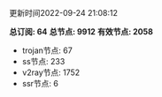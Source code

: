 更新时间2022-09-24 21:08:12

**总订阅: 64**
**总节点: 9912**
**有效节点: 2058**
- trojan节点: 67
- ss节点: 233
- v2ray节点: 1752
- ssr节点: 6
